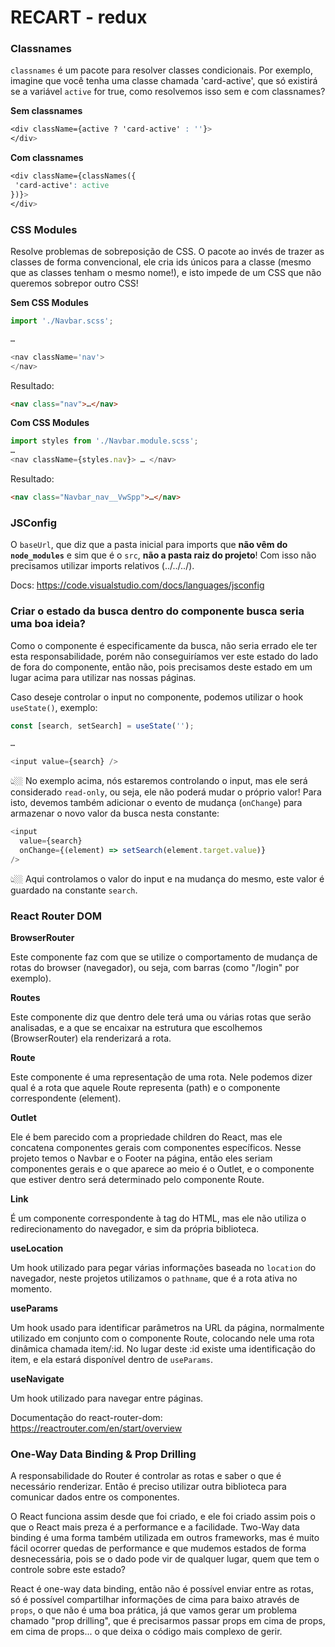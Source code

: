 # RECART - redux

### Classnames

`classnames` é um pacote para resolver classes condicionais. Por exemplo, imagine que você tenha uma classe chamada 'card-active', que só existirá se a variável `active` for true, como resolvemos isso sem e com classnames?

**Sem classnames**

```css
<div className={active ? 'card-active' : ''}>
</div>
```

**Com classnames**

```css
<div className={classNames({
 'card-active': active
})}>
</div>
```

### CSS Modules

Resolve problemas de sobreposição de CSS. O pacote ao invés de trazer as classes de forma convencional, ele cria ids únicos para a classe (mesmo que as classes tenham o mesmo nome!), e isto impede de um CSS que não queremos sobrepor outro CSS!

**Sem CSS Modules**

```javascript
import './Navbar.scss';

…

<nav className='nav'>
</nav>
```

Resultado:

```html
<nav class="nav">…</nav>
```

**Com CSS Modules**

```javascript
import styles from './Navbar.module.scss';
…
<nav className={styles.nav}> … </nav>
```

Resultado:

```html
<nav class="Navbar_nav__VwSpp">…</nav>
```

### JSConfig

O `baseUrl`, que diz que a pasta inicial para imports que **não vêm do `node_modules`** e sim que é o `src`, **não a pasta raiz do projeto**! Com isso não precisamos utilizar imports relativos (../../../).

Docs: https://code.visualstudio.com/docs/languages/jsconfig

### Criar o estado da busca dentro do componente busca seria uma boa ideia?

Como o componente é especificamente da busca, não seria errado ele ter esta responsabilidade, porém não conseguiríamos ver este estado do lado de fora do componente, então não, pois precisamos deste estado em um lugar acima para utilizar nas nossas páginas.

Caso deseje controlar o input no componente, podemos utilizar o hook `useState()`, exemplo:

```javascript
const [search, setSearch] = useState('');

…

<input value={search} />
```

👆🏼 No exemplo acima, nós estaremos controlando o input, mas ele será considerado `read-only`, ou seja, ele não poderá mudar o próprio valor! Para isto, devemos também adicionar o evento de mudança (`onChange`) para armazenar o novo valor da busca nesta constante:

```javascript
<input
  value={search}
  onChange={(element) => setSearch(element.target.value)}
/>
```

👆🏼 Aqui controlamos o valor do input e na mudança do mesmo, este valor é guardado na constante `search`.

### React Router DOM

**BrowserRouter**

Este componente faz com que se utilize o comportamento de mudança de rotas do browser (navegador), ou seja, com barras (como "/login" por exemplo).

**Routes**

Este componente diz que dentro dele terá uma ou várias rotas que serão analisadas, e a que se encaixar na estrutura que escolhemos (BrowserRouter) ela renderizará a rota.

**Route**

Este componente é uma representação de uma rota. Nele podemos dizer qual é a rota que aquele Route representa (path) e o componente correspondente (element).

**Outlet**

Ele é bem parecido com a propriedade children do React, mas ele concatena componentes gerais com componentes específicos. Nesse projeto temos o Navbar e o Footer na página, então eles seriam componentes gerais e o que aparece ao meio é o Outlet, e o componente que estiver dentro será determinado pelo componente Route.

**Link**

É um componente correspondente à tag <a> do HTML, mas ele não utiliza o redirecionamento do navegador, e sim da própria biblioteca.

**useLocation**

Um hook utilizado para pegar várias informações baseada no `location` do navegador, neste projetos utilizamos o `pathname`, que é a rota ativa no momento.

**useParams**

Um hook usado para identificar parâmetros na URL da página, normalmente utilizado em conjunto com o componente Route, colocando nele uma rota dinâmica chamada item/:id. No lugar deste :id existe uma identificação do item, e ela estará disponível dentro de `useParams`.

**useNavigate**

Um hook utilizado para navegar entre páginas.

Documentação do react-router-dom: https://reactrouter.com/en/start/overview


### One-Way Data Binding & Prop Drilling

A responsabilidade do Router é controlar as rotas e saber o que é necessário renderizar. Então é preciso utilizar outra biblioteca para comunicar dados entre os componentes. 

O React funciona assim desde que foi criado, e ele foi criado assim pois o que o React mais preza é a performance e a facilidade. Two-Way data binding é uma forma também utilizada em outros frameworks, mas é muito fácil ocorrer quedas de performance e que mudemos estados de forma desnecessária, pois se o dado pode vir de qualquer lugar, quem que tem o controle sobre este estado?

React é one-way data binding, então não é possível enviar entre as rotas, só é possível compartilhar informações de cima para baixo através de `props`, o que não é uma boa prática, já que vamos gerar um problema chamado "prop drilling", que é precisarmos passar props em cima de props, em cima de props... o que deixa o código mais complexo de gerir.




